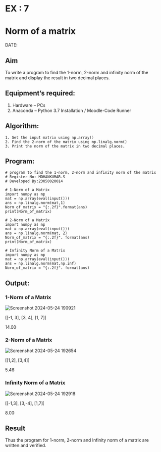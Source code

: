 # EX : 7
# Norm of a matrix
DATE:
## Aim
To write a program to find the 1-norm, 2-norm and infinity norm of the matrix and display the result in two decimal places.
## Equipment’s required:
1.	Hardware – PCs
2.	Anaconda – Python 3.7 Installation / Moodle-Code Runner
## Algorithm:
	1. Get the input matrix using np.array()   
    2. Find the 2-norm of the matrix using np.linalg.norm()
	3. Print the norm of the matrix in two decimal places.
## Program:
```
# program to find the 1-norm, 2-norm and infinity norm of the matrix
# Register No: MOHANKUMAR.S
# Developed By:23050020014

# 1-Norm of a Matrix
import numpy as np
mat = np.array(eval(input()))
ans = np.linalg.norm(mat,1)
Norm_of_matrix = "{:.2f}".format(ans)
print(Norm_of_matrix)

# 2-Norm of a Matrix
import numpy as np
mat = np.array(eval(input()))
ans = np.linalg.norm(mat, 2)
Norm_of_matrix = "{:.2f}". format(ans)
print(Norm_of_matrix)

# Infinity Norm of a Matrix
import numpy as np
mat = np.array(eval(input()))
ans = np.linalg.norm(mat,np.inf)
Norm_of_matrix = "{:.2f}". format(ans)
```
## Output:
### 1-Norm of a Matrix
![Screenshot 2024-05-24 190921](https://github.com/MohanKumar755/Norm-of-a-matrix/assets/146155007/8a1bcb7c-13f8-48d8-b272-ec620bc83801)

[[-1, 3], [3, 4], [1, 7]]

14.00
### 2-Norm of a Matrix
![Screenshot 2024-05-24 192654](https://github.com/MohanKumar755/Norm-of-a-matrix/assets/146155007/e64a2e2f-6b2c-4a71-af1e-1955e3cba7a2)

[[1,2], [3,4]]

5.46
### Infinity Norm of a Matrix
![Screenshot 2024-05-24 192918](https://github.com/MohanKumar755/Norm-of-a-matrix/assets/146155007/42e05959-31d7-4daf-b57e-5b763cfa5d93)

[[-1,3], [3,-4], [1,7]]

8.00
## Result
Thus the program for 1-norm, 2-norm and Infinity norm of a matrix are written and verified.
